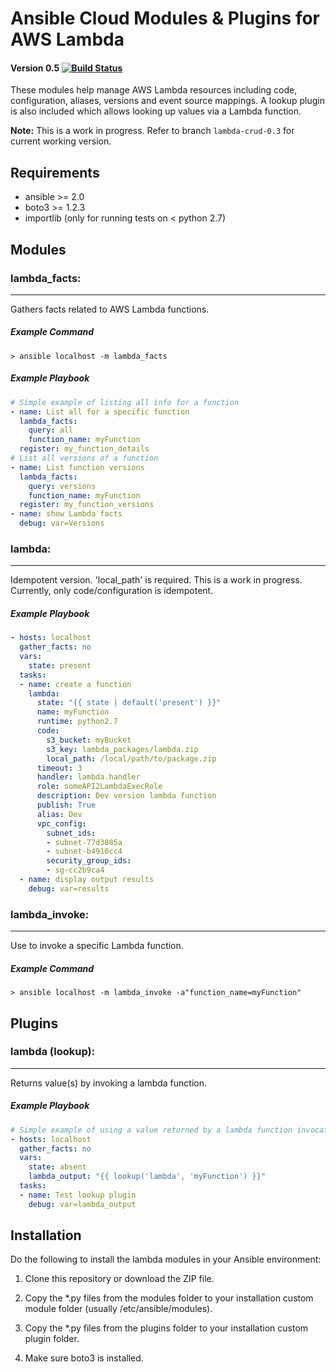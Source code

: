 # Ansible Cloud Modules & Plugins for AWS Lambda
#### Version 0.5 [![Build Status](https://travis-ci.org/pjodouin/ansible-lambda.svg)](https://travis-ci.org/pjodouin/ansible-lambda)

These modules help manage AWS Lambda resources including code, configuration, aliases, versions and event source mappings. A lookup plugin is also included which allows looking up values via a Lambda function.

**Note:** This is a work in progress.  Refer to branch `lambda-crud-0.3` for current working version.

## Requirements
- ansible >= 2.0
- boto3 >= 1.2.3
- importlib (only for running tests on < python 2.7)

## Modules
### lambda_facts:
___
Gathers facts related to AWS Lambda functions.

##### Example Command
`> ansible localhost -m lambda_facts`

##### Example Playbook
```yaml
# Simple example of listing all info for a function
- name: List all for a specific function
  lambda_facts:
    query: all
    function_name: myFunction
  register: my_function_details
# List all versions of a function
- name: List function versions
  lambda_facts:
    query: versions
    function_name: myFunction
  register: my_function_versions
- name: show Lambda facts
  debug: var=Versions
```

### lambda:
___
Idempotent version. 'local_path' is required. This is a work in progress. Currently, only code/configuration is idempotent.

##### Example Playbook
```yaml
- hosts: localhost
  gather_facts: no
  vars:
    state: present
  tasks:
  - name: create a function
    lambda:
      state: "{{ state | default('present') }}"
      name: myFunction
      runtime: python2.7
      code:
        s3_bucket: myBucket
        s3_key: lambda_packages/lambda.zip
        local_path: /local/path/to/package.zip
      timeout: 3
      handler: lambda.handler
      role: someAPI2LambdaExecRole
      description: Dev version lambda function
      publish: True
      alias: Dev
      vpc_config:
        subnet_ids:
        - subnet-77d3085a
        - subnet-b4910cc4
        security_group_ids:
        - sg-cc2b9ca4
  - name: display output results
    debug: var=results

```

### lambda_invoke:
___
Use to invoke a specific Lambda function.

##### Example Command
`> ansible localhost -m lambda_invoke -a"function_name=myFunction"`


## Plugins
### lambda (lookup):
___
Returns value(s) by invoking a lambda function.

##### Example Playbook
```yaml
# Simple example of using a value returned by a lambda function invocation
- hosts: localhost
  gather_facts: no
  vars:
    state: absent
    lambda_output: "{{ lookup('lambda', 'myFunction') }}"
  tasks:
  - name: Test lookup plugin
    debug: var=lambda_output

```

## Installation

Do the following to install the lambda modules in your Ansible environment:

1. Clone this repository or download the ZIP file.

2. Copy the *.py files from the modules folder to your installation custom module folder (usually /etc/ansible/modules).

3. Copy the *.py files from the plugins folder to your installation custom plugin folder.

4. Make sure boto3 is installed.








